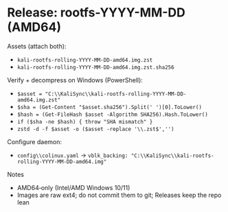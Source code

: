 # Release: rootfs-YYYY-MM-DD (AMD64)

Assets (attach both):
- `kali-rootfs-rolling-YYYY-MM-DD-amd64.img.zst`
- `kali-rootfs-rolling-YYYY-MM-DD-amd64.img.zst.sha256`

Verify + decompress on Windows (PowerShell):
- `$asset = "C:\\KaliSync\\kali-rootfs-rolling-YYYY-MM-DD-amd64.img.zst"`
- `$sha = (Get-Content "$asset.sha256").Split(' ')[0].ToLower()`
- `$hash = (Get-FileHash $asset -Algorithm SHA256).Hash.ToLower()`
- `if ($sha -ne $hash) { throw "SHA mismatch" }`
- `zstd -d -f $asset -o ($asset -replace '\\.zst$','')`

Configure daemon:
- `config\\colinux.yaml` → `vblk_backing: "C:\\KaliSync\\kali-rootfs-rolling-YYYY-MM-DD-amd64.img"`

Notes
- AMD64‑only (Intel/AMD Windows 10/11)
- Images are raw ext4; do not commit them to git; Releases keep the repo lean

